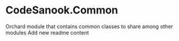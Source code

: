 # CodeSanook.Common
Orchard module that contains common classes to share among other modules
Add new readme content
